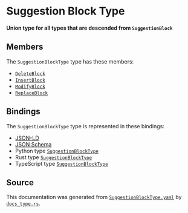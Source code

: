 # Suggestion Block Type

**Union type for all types that are descended from `SuggestionBlock`**

## Members

The `SuggestionBlockType` type has these members:

- [`DeleteBlock`](https://github.com/stencila/stencila/blob/main/docs/reference/schema/edits/delete-block.md)
- [`InsertBlock`](https://github.com/stencila/stencila/blob/main/docs/reference/schema/edits/insert-block.md)
- [`ModifyBlock`](https://github.com/stencila/stencila/blob/main/docs/reference/schema/edits/modify-block.md)
- [`ReplaceBlock`](https://github.com/stencila/stencila/blob/main/docs/reference/schema/edits/replace-block.md)

## Bindings

The `SuggestionBlockType` type is represented in these bindings:

- [JSON-LD](https://stencila.org/SuggestionBlockType.jsonld)
- [JSON Schema](https://stencila.org/SuggestionBlockType.schema.json)
- Python type [`SuggestionBlockType`](https://github.com/stencila/stencila/blob/main/python/python/stencila/types/suggestion_block_type.py)
- Rust type [`SuggestionBlockType`](https://github.com/stencila/stencila/blob/main/rust/schema/src/types/suggestion_block_type.rs)
- TypeScript type [`SuggestionBlockType`](https://github.com/stencila/stencila/blob/main/ts/src/types/SuggestionBlockType.ts)

## Source

This documentation was generated from [`SuggestionBlockType.yaml`](https://github.com/stencila/stencila/blob/main/schema/SuggestionBlockType.yaml) by [`docs_type.rs`](https://github.com/stencila/stencila/blob/main/rust/schema-gen/src/docs_type.rs).